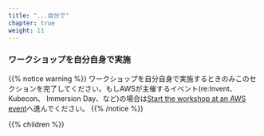 ```yaml
---
title: "...自分で"
chapter: true
weight: 11
---
```


<!--
### Running the workshop on your own
-->
### ワークショップを自分自身で実施

<!--
{{% notice warning %}}
Only complete this section if you are running the workshop on your own. If you are at an AWS hosted event (such as re:Invent, Kubecon, Immersion Day, etc), go to [Start the workshop at an AWS event](../aws_event/).
{{% /notice %}}
-->
{{% notice warning %}}
ワークショップを自分自身で実施するときのみこのセクションを完了してください。もしAWSが主催するイベント(re:Invent、 Kubecon、 Immersion Day、など)の場合は[Start the workshop at an AWS event](../aws_event/)へ進んでください。
{{% /notice %}}

{{% children %}}
